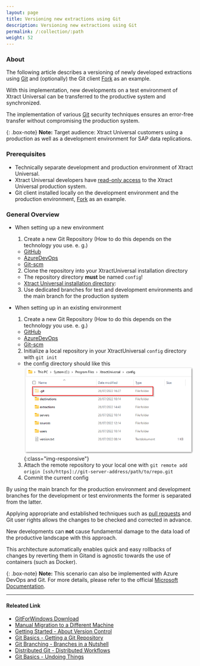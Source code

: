 ```yaml
---
layout: page
title: Versioning new extractions using Git
description: Versioning new extractions using Git
permalink: /:collection/:path
weight: 52
---
```


### About

The following article describes a versioning of newly developed extractions using [Git](https://gitforwindows.org/) and (optionally) the Git client [Fork](https://fork.dev/home) as an example.

With this implementation, new developments on a test environment of Xtract Universal can be transferred to the productive system and synchronized. 

The implementation of various [Git](https://gitforwindows.org/) security techniques ensures an error-free transfer without compromising the production system.

{: .box-note}
**Note:** Target audience: Xtract Universal customers using a production as well as a development environment for SAP data replications.

### Prerequisites

- Technically separate development and production environment of Xtract Universal.
- Xtract Universal developers have [read-only access](https://help.theobald-software.com/en/xtract-universal/security/access-management) to the Xtract Universal production system.
- Git client installed locally on the development environment and the production environment, [Fork](https://fork.dev/home) as an example.

### General Overview

- When setting up a new environment
  1. Create a new Git Repository
    (How to do this depends on the technology you use. e. g.)
    - [GitHub](https://docs.github.com/en/get-started/quickstart/create-a-repo)
    - [AzureDevOps](https://docs.microsoft.com/en-us/azure/devops/repos/git/create-new-repo?view=azure-devops)
    - [Git-scm](https://git-scm.com/book/en/v2/Git-on-the-Server-Setting-Up-the-Server)
  2. Clone the repository into your XtractUniversal installation directory
    - The repository directory **must** be named `config`!
    - [Xtract Universal installation directory](https://help.theobald-software.com/en/xtract-universal/introduction/installation-and-update#program-directory-files):
  3. Use dedicated branches for test and development environments and the main branch for the production system

- When setting up in an existing environment
  1. Create a new Git Repository
    (How to do this depends on the technology you use. e. g.)
    - [GitHub](https://docs.github.com/en/get-started/quickstart/create-a-repo)
    - [AzureDevOps](https://docs.microsoft.com/en-us/azure/devops/repos/git/create-new-repo?view=azure-devops)
    - [Git-scm](https://git-scm.com/book/en/v2/Git-on-the-Server-Setting-Up-the-Server)
  2. Initialize a local repository in your XtractUniversal `config` directory
    with `git init`
    - the config directory should like this
    ![.git Folder-Repository](/img/contents/.git_Folder.png){:class="img-responsive"}
  3. Attach the remote repository to your local one with
    `git remote add origin [ssh/https]://git-server-address/path/to/repo.git`
  4. Commit the current config

By using the main branch for the production environment
and development branches for the development or test environments
the former is separated from the latter.

Applying appropriate and established techniques such as [pull requests](https://www.git-scm.com/docs/git-request-pull) and Git user rights allows the changes to be checked and corrected in advance.

New developments can **not** cause fundamental damage to the data load of the productive landscape with this approach.

This architecture automatically enables quick and easy rollbacks of changes
by reverting them in Gitand is agnostic towards the use of containers (such as Docker).

{: .box-note}
**Note:** This scenario can also be implemented with Azure DevOps and Git. For more details, please refer to the official [Microsoft Documentation](https://docs.microsoft.com/en-us/azure/devops/repos/?view=azure-devops).

****
#### Releated Link

- [GitForWindows Download](https://gitforwindows.org/)
- [Manual Migration to a Different Machine](https://help.theobald-software.com/en/xtract-universal/advanced-techniques/backup-and-migration#migration-to-a-different-machine)
- [Getting Started - About Version Control](https://git-scm.com/book/en/v2/Getting-Started-About-Version-Control)
- [Git Basics - Getting a Git Repository](https://git-scm.com/book/en/v2/Git-Basics-Getting-a-Git-Repository)
- [Git Branching - Branches in a Nutshell](https://git-scm.com/book/en/v2/Git-Branching-Branches-in-a-Nutshell)
- [Distributed Git - Distributed Workflows](https://git-scm.com/book/en/v2/Distributed-Git-Distributed-Workflows)
- [Git Basics - Undoing Things](https://git-scm.com/book/en/v2/Git-Basics-Undoing-Things)
